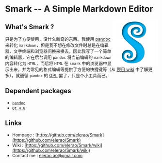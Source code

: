 # Smark -- A Simple Markdown Editor

<p><img align="right" src="./workspace/src/RS/LOGO.png" width="150"></p>

## What's Smark ?

只是为了方便使用，没什么新奇的东西。我使用 [pandoc](http://johnmacfarlane.net/pandoc/) 来转化 `markdown`，但是我不想在修改文件时总是在编辑器、文字终端和浏览器间换来换去，因此我写了一个简单的编辑器，它在后台调用 `pandoc` 将当前编辑的 `markdown` 内容转化为 `HTML`，而后将 `HTML` 在 `smark` 中的浏览器中显示出来。并为常见的格式编辑等提供了方便的快捷键等（从 [项目 wiki](https://github.com/elerao/Smark/wiki) 中了解更多），就遵循 `pandoc` 的 [GPL](http://www.gnu.org/copyleft/gpl.html) 罢了，只是个小工具而已。

## Dependent packages

 + [`pandoc`](http://johnmacfarlane.net/pandoc/)
 + [`Qt 4.8`](http://qt-project.org/)
  
## Links

 + Hompage    :  [https://github.com/elerao/Smark](https://github.com/elerao/Smark)
 + Wiki       : [https://github.com/elerao/Smark/wiki](https://github.com/elerao/Smark/wiki)
 + Contact me : [elerao.ao@gmail.com](elerao.ao@gmail.com)
